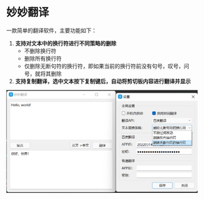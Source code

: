 # 妙妙翻译

一款简单的翻译软件，主要功能如下：

1. **支持对文本中的换行符进行不同策略的删除**
   * 不删除换行符
   * 删除所有换行符
   * 仅删除无断句符的换行符，即如果当前的换行符前没有句号，叹号，问号，就将其删除
2. **支持复制翻译，选中文本按下复制键后，自动将剪切板内容进行翻译并显示**

![img](images/screenshot.png)
